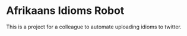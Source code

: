 # Afrikaans Idioms Robot
This is a project for a colleague to automate uploading idioms to twitter.
